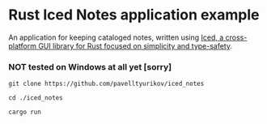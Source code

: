 # Rust Iced Notes application example

An application for keeping cataloged notes, written using [Iced, a cross-platform GUI library for Rust focused on simplicity and type-safety](https://github.com/iced-rs/iced).

### NOT tested on Windows at all yet [sorry]

```shell
git clone https://github.com/pavelltyurikov/iced_notes
```

```shell
cd ./iced_notes
```

```shell
cargo run
```

